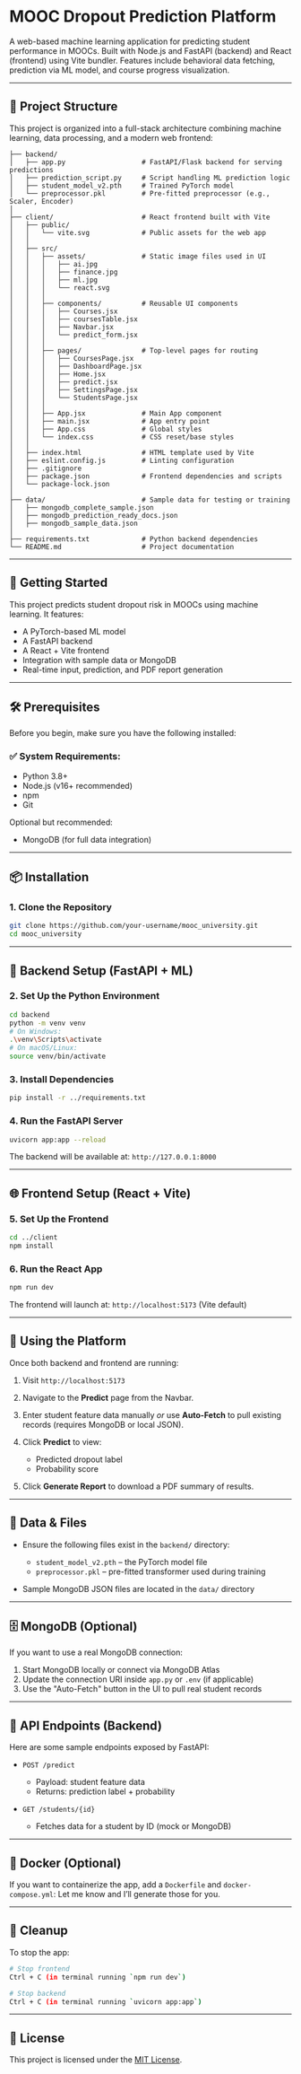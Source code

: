 # MOOC Dropout Prediction Platform

A web-based machine learning application for predicting student performance in MOOCs. Built with Node.js and FastAPI (backend) and React (frontend) using Vite bundler. Features include behavioral data fetching, prediction via ML model, and course progress visualization.

---

## 📁 Project Structure

This project is organized into a full-stack architecture combining machine learning, data processing, and a modern web frontend:

```
├── backend/
│   ├── app.py                   # FastAPI/Flask backend for serving predictions
│   ├── prediction_script.py     # Script handling ML prediction logic
│   ├── student_model_v2.pth     # Trained PyTorch model
│   └── preprocessor.pkl         # Pre-fitted preprocessor (e.g., Scaler, Encoder)
│
├── client/                      # React frontend built with Vite
│   ├── public/
│   │   └── vite.svg             # Public assets for the web app
│   │
│   ├── src/
│   │   ├── assets/              # Static image files used in UI
│   │   │   ├── ai.jpg
│   │   │   ├── finance.jpg
│   │   │   ├── ml.jpg
│   │   │   └── react.svg
│   │   │
│   │   ├── components/          # Reusable UI components
│   │   │   ├── Courses.jsx
│   │   │   ├── coursesTable.jsx
│   │   │   ├── Navbar.jsx
│   │   │   └── predict_form.jsx
│   │   │
│   │   ├── pages/               # Top-level pages for routing
│   │   │   ├── CoursesPage.jsx
│   │   │   ├── DashboardPage.jsx
│   │   │   ├── Home.jsx
│   │   │   ├── predict.jsx
│   │   │   ├── SettingsPage.jsx
│   │   │   └── StudentsPage.jsx
│   │   │
│   │   ├── App.jsx              # Main App component
│   │   ├── main.jsx             # App entry point
│   │   ├── App.css              # Global styles
│   │   └── index.css            # CSS reset/base styles
│   │
│   ├── index.html               # HTML template used by Vite
│   ├── eslint.config.js         # Linting configuration
│   ├── .gitignore
│   ├── package.json             # Frontend dependencies and scripts
│   └── package-lock.json
│
├── data/                        # Sample data for testing or training
│   ├── mongodb_complete_sample.json
│   ├── mongodb_prediction_ready_docs.json
│   ├── mongodb_sample_data.json
│
├── requirements.txt             # Python backend dependencies
└── README.md                    # Project documentation
```

---

## 🚀 Getting Started

This project predicts student dropout risk in MOOCs using machine learning. It features:

* A PyTorch-based ML model
* A FastAPI backend
* A React + Vite frontend
* Integration with sample data or MongoDB
* Real-time input, prediction, and PDF report generation

---

## 🛠 Prerequisites

Before you begin, make sure you have the following installed:

### ✅ System Requirements:

* Python 3.8+
* Node.js (v16+ recommended)
* npm
* Git

Optional but recommended:

* MongoDB (for full data integration)

---

## 📦 Installation

### 1. Clone the Repository

```bash
git clone https://github.com/your-username/mooc_university.git
cd mooc_university
```

---

## 🔧 Backend Setup (FastAPI + ML)

### 2. Set Up the Python Environment

```bash
cd backend
python -m venv venv
# On Windows:
.\venv\Scripts\activate
# On macOS/Linux:
source venv/bin/activate
```

### 3. Install Dependencies

```bash
pip install -r ../requirements.txt
```

### 4. Run the FastAPI Server

```bash
uvicorn app:app --reload
```

The backend will be available at: `http://127.0.0.1:8000`

---

## 🌐 Frontend Setup (React + Vite)

### 5. Set Up the Frontend

```bash
cd ../client
npm install
```

### 6. Run the React App

```bash
npm run dev
```

The frontend will launch at: `http://localhost:5173` (Vite default)

---

## 🧪 Using the Platform

Once both backend and frontend are running:

1. Visit `http://localhost:5173`
2. Navigate to the **Predict** page from the Navbar.
3. Enter student feature data manually *or* use **Auto-Fetch** to pull existing records (requires MongoDB or local JSON).
4. Click **Predict** to view:

   * Predicted dropout label
   * Probability score
5. Click **Generate Report** to download a PDF summary of results.

---

## 🧰 Data & Files

* Ensure the following files exist in the `backend/` directory:

  * `student_model_v2.pth` – the PyTorch model file
  * `preprocessor.pkl` – pre-fitted transformer used during training
* Sample MongoDB JSON files are located in the `data/` directory

---

## 🗄 MongoDB (Optional)

If you want to use a real MongoDB connection:

1. Start MongoDB locally or connect via MongoDB Atlas
2. Update the connection URI inside `app.py` or `.env` (if applicable)
3. Use the "Auto-Fetch" button in the UI to pull real student records

---

## 📄 API Endpoints (Backend)

Here are some sample endpoints exposed by FastAPI:

* `POST /predict`

  * Payload: student feature data
  * Returns: prediction label + probability

* `GET /students/{id}`

  * Fetches data for a student by ID (mock or MongoDB)

---

## 🐳 Docker (Optional)

If you want to containerize the app, add a `Dockerfile` and `docker-compose.yml`:
Let me know and I’ll generate those for you.

---

## 🧹 Cleanup

To stop the app:

```bash
# Stop frontend
Ctrl + C (in terminal running `npm run dev`)

# Stop backend
Ctrl + C (in terminal running `uvicorn app:app`)
```

---

## 🪪 License

This project is licensed under the [MIT License](LICENSE).
